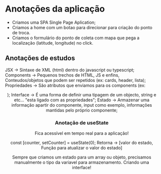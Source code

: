# Anotações da aplicação

- Criamos uma SPA Single Page Aplication;
- Criamos a home com um botao para direcionar para criação do ponto de troca.
- Criamos o formulário do ponto de coleta com mapa que pega a localização (latitude, longitude) no click.

## Anotações de estudos

JSX -> Sintaxe de XML (html) dentro do javascript ou typescript;
Components -> Pequenos trechos de HTML, JS e enfins, Conteudos/objetos que podem ser repetidos (ex: cards, header, lista);
Propriedades -> São atributos que enviamos para os components (ex: <Header title="Hello world" />);
Interface ->  É uma forma de definir uma tipagem de um objecto, string e etc... "esta ligado com as propriedades";
Estado -> Armazenar uma informação apartir do componente, input como exemplo, informações mantidas pelo próprio componente;

  ### Anotação de useState

  Fica acessível em tempo real para a aplicação!

  const [counter, setCounter] = useState(0);
  Retorna -> [valor do estado, Função para atualizar o valor do estado]

  Sempre que criamos um estado para um array ou objeto, precisamos manualmente o tipo da variavel para armazenamento. Criando uma interface!